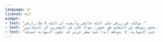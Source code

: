 ```yaml
---
language: ar
license: mit
widget:
- text: "توكلت في رزقي على الله خالقي وأيقنت أن الله لا شك رازقي."
- text: "أي شخص يتوقف عن التعلم هو عجوز، سواء كان في العشرين أو الثمانين."
- text: "الحياة رواية جميلة عليك قراءتها حتى النهاية، لا تتوقف أبدا عند سطر حزين قد تكون النهاية جميلة."
---
```

